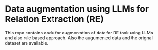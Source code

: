 # Data augmentation using LLMs for Relation Extraction (RE)
This repo contains code for augmentation of data for RE task using LLMs and also rule based approach. Also the augumented data and the orignal dataset are available.

